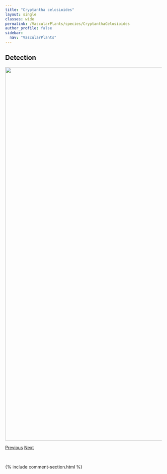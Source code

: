 ```yaml
---
title: "Cryptantha celosioides"
layout: single
classes: wide
permalink: /VascularPlants/species/CryptanthaCelosioides
author_profile: false
sidebar:
  nav: "VascularPlants"
---
```


<h2>Detection</h2>

<a href="https://drive.google.com/uc?export=view&id=1KTrhaBikcf-e-SZPM5D4UvD0g1L2z8t7">
<img src="https://drive.google.com/uc?export=view&id=1KTrhaBikcf-e-SZPM5D4UvD0g1L2z8t7" height = "1200" width = "800">
</a>


<a href="/DevelopmentWebsite/VascularPlants/species/CrepisTectorum" class="pagination--pager" title="Crepis tectorum">Previous</a> <a href="/DevelopmentWebsite/VascularPlants/species/CryptanthaFendleri" class="pagination--pager" title="Cryptantha fendleri">Next</a>

<p>&nbsp;</p>

{% include comment-section.html %}
